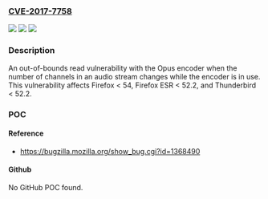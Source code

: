 ### [CVE-2017-7758](https://cve.mitre.org/cgi-bin/cvename.cgi?name=CVE-2017-7758)
![](https://img.shields.io/static/v1?label=Product&message=Thunderbird&color=blue)
![](https://img.shields.io/static/v1?label=Version&message=%3C%2052.2%20&color=brighgreen)
![](https://img.shields.io/static/v1?label=Vulnerability&message=Out-of-bounds%20read%20in%20Opus%20encoder&color=brighgreen)

### Description

An out-of-bounds read vulnerability with the Opus encoder when the number of channels in an audio stream changes while the encoder is in use. This vulnerability affects Firefox < 54, Firefox ESR < 52.2, and Thunderbird < 52.2.

### POC

#### Reference
- https://bugzilla.mozilla.org/show_bug.cgi?id=1368490

#### Github
No GitHub POC found.

